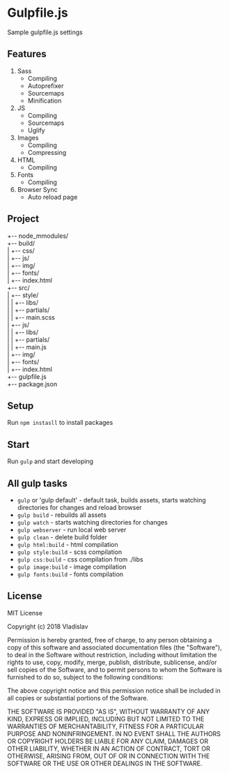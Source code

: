 # Gulpfile.js
Sample gulpfile.js settings

## Features
1. Sass
   * Compiling
   * Autoprefixer
   * Sourcemaps
   * Minification 
2. JS
   * Compiling
   * Sourcemaps 
   * Uglify
3. Images
   * Compiling
   * Compressing
4. HTML
   * Compiling
5. Fonts
   * Compiling
6. Browser Sync
   * Auto reload page
   
## Project
+-- node_mmodules/  
+-- build/  
|     +-- css/  
|     +-- js/  
|     +-- img/  
|     +-- fonts/  
|     +-- index.html  
+-- src/  
|     +-- style/  
|     |     +-- libs/  
|     |     +-- partials/  
|     |     +-- main.scss  
|     +-- js/  
|     |     +-- libs/  
|     |     +-- partials/  
|     |     +-- main.js  
|     +-- img/  
|     +-- fonts/  
|     +-- index.html  
+-- gulpfile.js  
+-- package.json

## Setup
Run `npm instasll` to install packages

## Start
Run `gulp` and start developing

## All gulp tasks
* `gulp` or 'gulp default' - default task, builds assets, starts watching directories for changes and reload browser
* `gulp build` - rebuilds all assets
* `gulp watch` - starts watching directories for changes
* `gulp webserver` - run local web server
* `gulp clean` - delete build folder
* `gulp html:build` - html compilation
* `gulp style:build` - scss compilation
* `gulp css:build` - css compilation from ./libs
* `gulp image:build` - image compilation
* `gulp fonts:build` - fonts compilation

## License
MIT License

Copyright (c) 2018 Vladislav

Permission is hereby granted, free of charge, to any person obtaining a copy
of this software and associated documentation files (the "Software"), to deal
in the Software without restriction, including without limitation the rights
to use, copy, modify, merge, publish, distribute, sublicense, and/or sell
copies of the Software, and to permit persons to whom the Software is
furnished to do so, subject to the following conditions:

The above copyright notice and this permission notice shall be included in all
copies or substantial portions of the Software.

THE SOFTWARE IS PROVIDED "AS IS", WITHOUT WARRANTY OF ANY KIND, EXPRESS OR
IMPLIED, INCLUDING BUT NOT LIMITED TO THE WARRANTIES OF MERCHANTABILITY,
FITNESS FOR A PARTICULAR PURPOSE AND NONINFRINGEMENT. IN NO EVENT SHALL THE
AUTHORS OR COPYRIGHT HOLDERS BE LIABLE FOR ANY CLAIM, DAMAGES OR OTHER
LIABILITY, WHETHER IN AN ACTION OF CONTRACT, TORT OR OTHERWISE, ARISING FROM,
OUT OF OR IN CONNECTION WITH THE SOFTWARE OR THE USE OR OTHER DEALINGS IN THE
SOFTWARE.
